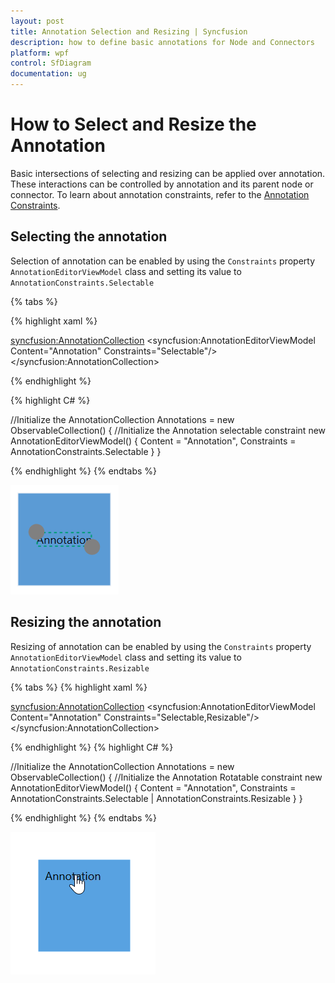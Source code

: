 ```yaml
---
layout: post
title: Annotation Selection and Resizing | Syncfusion 
description: how to define basic annotations for Node and Connectors
platform: wpf
control: SfDiagram
documentation: ug
---
```


# How to Select and Resize the Annotation

Basic intersections of selecting and resizing can be applied over annotation. These interactions can be controlled by annotation and its parent node or connector.
To learn about annotation constraints, refer to the [Annotation Constraints](https://help.syncfusion.com/cr/cref_files/wpf/Syncfusion.SfDiagram.WPF~Syncfusion.UI.Xaml.Diagram.AnnotationConstraints.html).

## Selecting the annotation

Selection of annotation can be enabled by using the `Constraints` property `AnnotationEditorViewModel` class and setting its value to `AnnotationConstraints.Selectable`

{% tabs %}

{% highlight xaml %}

<!--Initialize the AnnotationCollection-->
<syncfusion:AnnotationCollection>
    <!--Initialize the AnnotationEditorViewModel-->
    <syncfusion:AnnotationEditorViewModel Content="Annotation" Constraints="Selectable"/>
</syncfusion:AnnotationCollection>
                                
{% endhighlight %}

{% highlight C# %}

//Initialize the AnnotationCollection
Annotations = new ObservableCollection<IAnnotation>()
    {
        //Initialize the Annotation selectable constraint
        new AnnotationEditorViewModel()
            {
                Content = "Annotation",
                Constraints = AnnotationConstraints.Selectable 
            }
    }

{% endhighlight %}
{% endtabs %}

![Interaction](Annotation_images/AnnotationSelectable.png)

## Resizing the annotation

Resizing of annotation can be enabled by using the `Constraints` property `AnnotationEditorViewModel` class and setting its value to `AnnotationConstraints.Resizable`

{% tabs %}
{% highlight xaml %}

<!--Initialize the AnnotationCollection-->
<syncfusion:AnnotationCollection>
    <!--Initialize the AnnotationEditorViewModel-->
    <syncfusion:AnnotationEditorViewModel Content="Annotation" Constraints="Selectable,Resizable"/>
</syncfusion:AnnotationCollection>
                                
{% endhighlight %}
{% highlight C# %}

//Initialize the AnnotationCollection
Annotations = new ObservableCollection<IAnnotation>()
    {
        //Initialize the Annotation Rotatable constraint
        new AnnotationEditorViewModel()
            {
                Content = "Annotation",
                Constraints = AnnotationConstraints.Selectable | AnnotationConstraints.Resizable
            }
    }

{% endhighlight %}
{% endtabs %}

![Interaction](Annotation_images/AnnotationResizing.gif)

